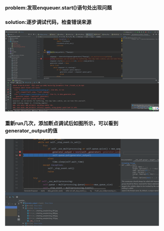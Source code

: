 ### problem:发现enqueuer.start()语句处出现问题 
### solution:逐步调试代码，检查错误来源
![debug](https://github.com/zuoyuwei/weekly-report/blob/master/9_30(1).png)
### 重新run几次，添加断点调试后如图所示，可以看到generator_output的值
![debug](https://github.com/zuoyuwei/weekly-report/blob/master/9_30(2).png)
